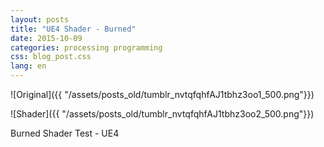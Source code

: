 ```yaml
---
layout: posts
title: "UE4 Shader - Burned"
date: 2015-10-09
categories: processing programming
css: blog_post.css
lang: en
---
```


![Original]({{ "/assets/posts_old/tumblr_nvtqfqhfAJ1tbhz3oo1_500.png"}})

![Shader]({{ "/assets/posts_old/tumblr_nvtqfqhfAJ1tbhz3oo2_500.png"}})

Burned Shader Test - UE4
